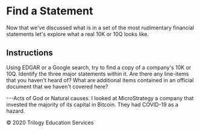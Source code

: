 # Find a Statement

Now that we've discussed what is in a set of the most rudimentary financial statements let's explore what a real 10K or 10Q looks like.

## Instructions
Using EDGAR or a Google search, try to find a copy of a company's 10K or 10Q. Identify the three major statements within it. Are there any line-items that you haven't heard of? What are additional items contained in an official document that we haven't covered here?

---Acts of God or Natural causes. I looked at MicroStrategy a company that invested the majority of its capital in Bitcoin. They had COVID-19 as a hazard.

© 2020 Trilogy Education Services
